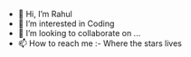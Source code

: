 - 👋 Hi, I’m Rahul
- 👀 I’m interested in Coding
- 💞️ I’m looking to collaborate on ...
- 📫 How to reach me :- Where the stars lives

<!---
srahul92/srahul92 is a ✨ special ✨ repository because its `README.md` (this file) appears on your GitHub profile.
You can click the Preview link to take a look at your changes.
--->
